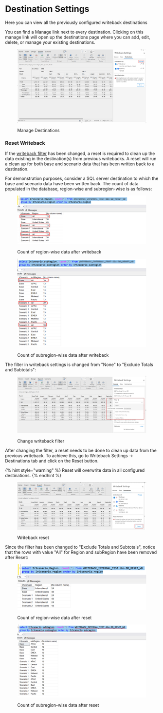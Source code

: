 # Destination Settings

Here you can view all the previously configured writeback destinations

You can find a Manage link next to every destination. Clicking on this manage link will open up the destinations page where you can add, edit, delete, or manage your existing destinations.

<figure><img src="../../../.gitbook/assets/image (32) (1).png" alt=""><figcaption><p>Manage Destinations</p></figcaption></figure>

### Reset Writeback

If the [writeback filter](general-settings.md#ii-filter) has been changed, a reset is required to clean up the data existing in the destination(s) from previous writebacks. A reset will run a clean up for both base and scenario data that has been written back to a destination.

For demonstration purposes, consider a SQL server destination to which the base and scenario data have been written back. The count of data populated in the database, region-wise and subregion-wise is as follows:

<figure><img src="../../../.gitbook/assets/image (20) (1).png" alt=""><figcaption><p>Count of region-wise data after writeback</p></figcaption></figure>

<figure><img src="../../../.gitbook/assets/image (7) (3).png" alt=""><figcaption><p>Count of subregion-wise data after writeback</p></figcaption></figure>

The filter in writeback settings is changed from "None" to "Exclude Totals and Subtotals":

<figure><img src="../../../.gitbook/assets/image (31) (2).png" alt=""><figcaption><p>Change writeback filter</p></figcaption></figure>

After changing the filter, a reset needs to be done to clean up data from the previous writeback. To achieve this, go to Writeback Settings -> Destinations tab and click on the Reset button.&#x20;

{% hint style="warning" %}
Reset will overwrite data in all configured destinations.&#x20;
{% endhint %}

<figure><img src="../../../.gitbook/assets/image (22) (2).png" alt=""><figcaption><p>Writeback reset</p></figcaption></figure>

Since the filter has been changed to "Exclude Totals and Subtotals", notice that the rows with  value "All" for Region and subRegion have been removed after Reset:

<figure><img src="../../../.gitbook/assets/image (10) (4).png" alt=""><figcaption><p>Count of region-wise data after reset</p></figcaption></figure>

<figure><img src="../../../.gitbook/assets/image (28) (2).png" alt=""><figcaption><p>Count of subregion-wise data after reset</p></figcaption></figure>

